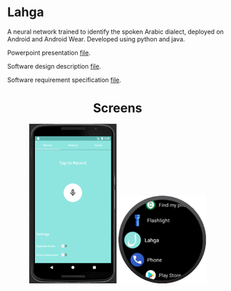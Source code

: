 # Lahga
A neural network trained to identify the spoken Arabic dialect, deployed on Android and Android Wear. Developed using python and java.

Powerpoint presentation [file](https://github.com/karimatwa/Etbara3-Android/blob/master/Etbara3%20Pres.pptx?raw=true).

Software design description [file](https://github.com/nesmabadr/Arabic-Dialect-Identification/blob/master/Software%20Design%20Description.docx?raw=true).

Software requirement specification [file](https://github.com/nesmabadr/Arabic-Dialect-Identification/blob/master/Software%20Requirement%20Specification.docx?raw=true).

<h1 align="center">Screens</h1>

<p class="aligncenter">
    <img src="Picture1.png" width="200" alt="centered image" </img> 
    <img src="Picture2.png" width="200" alt="centered image" </img> 
</p>

<style>
.aligncenter {
    text-align: center;
}
</style>
